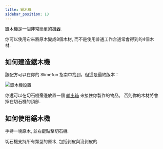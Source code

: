 ```yaml
---
title: 鋸木機
sidebar_position: 10
---
```


鋸木機是一個非常簡單的[機器](Basic-Machines.md).

你可以使用它來將原木變成8個木材, 而不是使用普通工作台通常會得到的4個木材.

## 如何建造鋸木機

該配方可以在你的 Slimefun 指南中找到，但這是最終版本：

![鋸木機設置](https://raw.githubusercontent.com/TheBusyBiscuit/Slimefun4-Wiki/master/images/multiblock-table-saw.png)

你還可以在切石機旁邊放置一個 [輸出箱](Output-Chest.md) 來接住你製作的物品。 否則你的木材將會掉在切石機的頂部.

## 如何使用鋸木機

手持一塊原木, 並右鍵點擊切石機.

切石機支持所有類型的原木, 包括剝皮與沒剝皮的.

